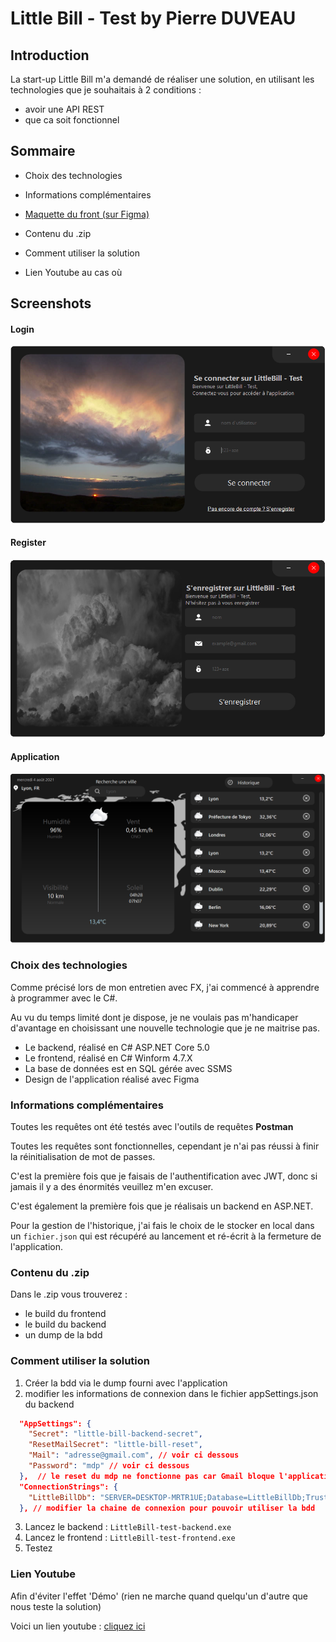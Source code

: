 # Little Bill - Test by Pierre DUVEAU

## Introduction
La start-up Little Bill m'a demandé de réaliser une solution, en utilisant les technologies que je souhaitais à 2 conditions :
- avoir une API REST
- que ca soit fonctionnel


## Sommaire

- Choix des technologies

- Informations complémentaires

- [Maquette du front (sur Figma)](https://www.figma.com/file/PwBOqkqrcHoYId855DBIr7/Little-Bill-Dev-Test)

- Contenu du .zip

- Comment utiliser la solution

- Lien Youtube au cas où


## Screenshots

#### Login
![ ](./img/login.png)
#### Register
![ ](./img/register.png)
#### Application
![ ](./img/main.png)

### Choix des technologies

Comme précisé lors de mon entretien avec FX, j'ai commencé à apprendre à programmer avec le C#.

Au vu du temps limité dont je dispose, je ne voulais pas m'handicaper d'avantage en choisissant une nouvelle technologie que je ne maitrise pas.

- Le backend, réalisé en C# ASP.NET Core 5.0
- Le frontend, réalisé en C# Winform 4.7.X
- La base de données est en SQL gérée avec SSMS
- Design de l'application réalisé avec Figma

### Informations complémentaires

Toutes les requêtes ont été testés avec l'outils de requêtes **Postman**

Toutes les requêtes sont fonctionnelles, cependant je n'ai pas réussi à finir la réinitialisation de mot de passes.

C'est la première fois que je faisais de l'authentification avec JWT, donc si jamais il y a des énormités  veuillez m'en excuser.

C'est également la première fois que je réalisais un backend en ASP.NET.

Pour la gestion de l'historique, j'ai fais le choix de le stocker en local dans un `fichier.json` qui est récupéré au lancement et ré-écrit à la fermeture de l'application.

### Contenu du .zip

Dans le .zip vous trouverez : 
- le build du frontend
- le build du backend
- un dump de la bdd

### Comment utiliser la solution

1. Créer la bdd via le dump fourni avec l'application
2. modifier les informations de connexion dans le fichier appSettings.json du backend

```json
  "AppSettings": {
    "Secret": "little-bill-backend-secret",
    "ResetMailSecret": "little-bill-reset",
    "Mail": "adresse@gmail.com", // voir ci dessous 
    "Password": "mdp" // voir ci dessous
  },  // le reset du mdp ne fonctionne pas car Gmail bloque l'application
  "ConnectionStrings": {
    "LittleBillDb": "SERVER=DESKTOP-MRTR1UE;Database=LittleBillDb;Trusted_Connection=True;" 
  }, // modifier la chaine de connexion pour pouvoir utiliser la bdd
```
3. Lancez le backend : `LittleBill-test-backend.exe`
4. Lancez le frontend : `LittleBill-test-frontend.exe`
5. Testez

### Lien Youtube

Afin d'éviter l'effet 'Démo' (rien ne marche quand quelqu'un d'autre que nous teste la solution)

Voici un lien youtube : [cliquez ici](https://youtu.be/fTmPEnyz0SA)
